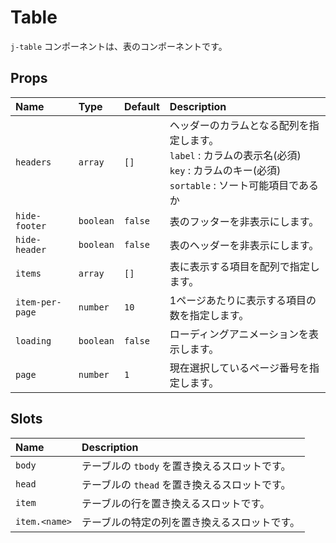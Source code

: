 # Table

`j-table` コンポーネントは、表のコンポーネントです。

## Props

|Name|Type|Default|Description|
|:--|:--|:--|:--|
|`headers`|`array`|`[]`|ヘッダーのカラムとなる配列を指定します。<br> `label` : カラムの表示名(必須)<br> `key` : カラムのキー(必須)<br> `sortable` : ソート可能項目であるか|
|`hide-footer`|`boolean`|`false`|表のフッターを非表示にします。|
|`hide-header`|`boolean`|`false`|表のヘッダーを非表示にします。|
|`items`|`array`|`[]`|表に表示する項目を配列で指定します。|
|`item-per-page`|`number`|`10`|1ページあたりに表示する項目の数を指定します。|
|`loading`|`boolean`|`false`|ローディングアニメーションを表示します。|
|`page`|`number`|`1`|現在選択しているページ番号を指定します。|

## Slots

|Name|Description|
|:--|:--|
|`body`|テーブルの `tbody` を置き換えるスロットです。|
|`head`|テーブルの `thead` を置き換えるスロットです。|
|`item`|テーブルの行を置き換えるスロットです。|
|`item.<name>`|テーブルの特定の列を置き換えるスロットです。|
